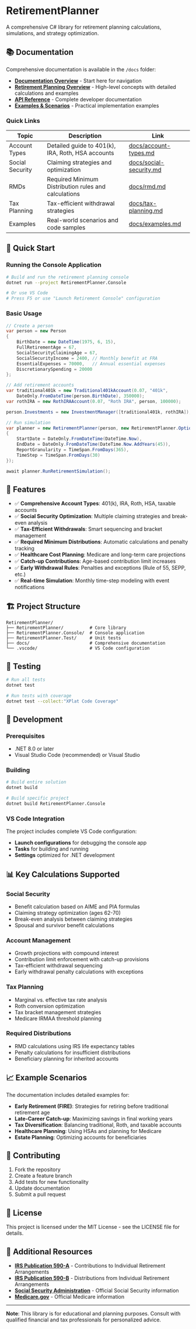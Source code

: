 # RetirementPlanner

A comprehensive C# library for retirement planning calculations, simulations, and strategy optimization.

## 📚 Documentation

Comprehensive documentation is available in the `/docs` folder:

- **[Documentation Overview](./docs/README.md)** - Start here for navigation
- **[Retirement Planning Overview](./docs/retirement-planning-overview.md)** - High-level concepts with detailed calculations and examples
- **[API Reference](./docs/api-reference.md)** - Complete developer documentation
- **[Examples & Scenarios](./docs/examples.md)** - Practical implementation examples

### Quick Links

| Topic | Description | Link |
|-------|-------------|------|
| Account Types | Detailed guide to 401(k), IRA, Roth, HSA accounts | [docs/account-types.md](./docs/account-types.md) |
| Social Security | Claiming strategies and optimization | [docs/social-security.md](./docs/social-security.md) |
| RMDs | Required Minimum Distribution rules and calculations | [docs/rmd.md](./docs/rmd.md) |
| Tax Planning | Tax-efficient withdrawal strategies | [docs/tax-planning.md](./docs/tax-planning.md) |
| Examples | Real-world scenarios and code samples | [docs/examples.md](./docs/examples.md) |

## 🚀 Quick Start

### Running the Console Application

```bash
# Build and run the retirement planning console
dotnet run --project RetirementPlanner.Console

# Or use VS Code
# Press F5 or use "Launch Retirement Console" configuration
```

### Basic Usage

```csharp
// Create a person
var person = new Person
{
    BirthDate = new DateTime(1975, 6, 15),
    FullRetirementAge = 67,
    SocialSecurityClaimingAge = 67,
    SocialSecurityIncome = 2400, // Monthly benefit at FRA
    EssentialExpenses = 70000,   // Annual essential expenses
    DiscretionarySpending = 20000
};

// Add retirement accounts
var traditional401k = new Traditional401kAccount(0.07, "401k", 
    DateOnly.FromDateTime(person.BirthDate), 350000);
var rothIRA = new RothIRAAccount(0.07, "Roth IRA", person, 100000);

person.Investments = new InvestmentManager([traditional401k, rothIRA]);

// Run simulation
var planner = new RetirementPlanner(person, new RetirementPlanner.Options
{
    StartDate = DateOnly.FromDateTime(DateTime.Now),
    EndDate = DateOnly.FromDateTime(DateTime.Now.AddYears(45)),
    ReportGranularity = TimeSpan.FromDays(365),
    TimeStep = TimeSpan.FromDays(30)
});

await planner.RunRetirementSimulation();
```

## 🎯 Features

- ✅ **Comprehensive Account Types**: 401(k), IRA, Roth, HSA, taxable accounts
- ✅ **Social Security Optimization**: Multiple claiming strategies and break-even analysis
- ✅ **Tax-Efficient Withdrawals**: Smart sequencing and bracket management
- ✅ **Required Minimum Distributions**: Automatic calculations and penalty tracking
- ✅ **Healthcare Cost Planning**: Medicare and long-term care projections
- ✅ **Catch-up Contributions**: Age-based contribution limit increases
- ✅ **Early Withdrawal Rules**: Penalties and exceptions (Rule of 55, SEPP, etc.)
- ✅ **Real-time Simulation**: Monthly time-step modeling with event notifications

## 🏗️ Project Structure

```
RetirementPlanner/
├── RetirementPlanner/          # Core library
├── RetirementPlanner.Console/  # Console application
├── RetirementPlanner.Test/     # Unit tests
├── docs/                       # Comprehensive documentation
└── .vscode/                    # VS Code configuration
```

## 🧪 Testing

```bash
# Run all tests
dotnet test

# Run tests with coverage
dotnet test --collect:"XPlat Code Coverage"
```

## 🔧 Development

### Prerequisites

- .NET 8.0 or later
- Visual Studio Code (recommended) or Visual Studio

### Building

```bash
# Build entire solution
dotnet build

# Build specific project
dotnet build RetirementPlanner.Console
```

### VS Code Integration

The project includes complete VS Code configuration:

- **Launch configurations** for debugging the console app
- **Tasks** for building and running
- **Settings** optimized for .NET development

## 📊 Key Calculations Supported

### Social Security
- Benefit calculation based on AIME and PIA formulas
- Claiming strategy optimization (ages 62-70)
- Break-even analysis between claiming strategies
- Spousal and survivor benefit calculations

### Account Management
- Growth projections with compound interest
- Contribution limit enforcement with catch-up provisions
- Tax-efficient withdrawal sequencing
- Early withdrawal penalty calculations with exceptions

### Tax Planning
- Marginal vs. effective tax rate analysis
- Roth conversion optimization
- Tax bracket management strategies
- Medicare IRMAA threshold planning

### Required Distributions
- RMD calculations using IRS life expectancy tables
- Penalty calculations for insufficient distributions
- Beneficiary planning for inherited accounts

## 📈 Example Scenarios

The documentation includes detailed examples for:

- **Early Retirement (FIRE)**: Strategies for retiring before traditional retirement age
- **Late-Career Catch-up**: Maximizing savings in final working years
- **Tax Diversification**: Balancing traditional, Roth, and taxable accounts
- **Healthcare Planning**: Using HSAs and planning for Medicare
- **Estate Planning**: Optimizing accounts for beneficiaries

## 🤝 Contributing

1. Fork the repository
2. Create a feature branch
3. Add tests for new functionality
4. Update documentation
5. Submit a pull request

## 📄 License

This project is licensed under the MIT License - see the LICENSE file for details.

## 🔗 Additional Resources

- **[IRS Publication 590-A](https://www.irs.gov/publications/p590a)** - Contributions to Individual Retirement Arrangements
- **[IRS Publication 590-B](https://www.irs.gov/publications/p590b)** - Distributions from Individual Retirement Arrangements
- **[Social Security Administration](https://www.ssa.gov/)** - Official Social Security information
- **[Medicare.gov](https://www.medicare.gov/)** - Official Medicare information

---

**Note**: This library is for educational and planning purposes. Consult with qualified financial and tax professionals for personalized advice.
